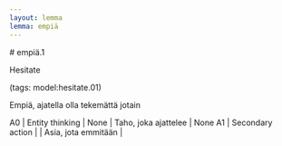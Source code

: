 ```yaml
---
layout: lemma
lemma: empiä
---
```


<div class="sense">
# <span class="sensename">empiä.1</span>

<span class="description">Hesitate</span>

(tags: model:hesitate.01)

<span class="description">Empiä, ajatella olla tekemättä jotain</span>



A0 | Entity thinking | None | Taho, joka ajattelee | None
A1 | Secondary action |   | Asia, jota emmitään |  

</div>

